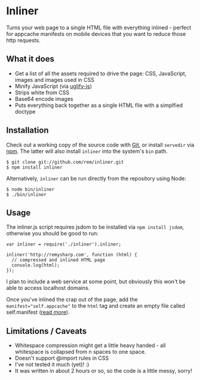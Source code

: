 # Inliner

Turns your web page to a single HTML file with everything inlined - perfect for appcache manifests on mobile devices that you want to reduce those http requests.

## What it does

- Get a list of all the assets required to drive the page: CSS, JavaScript, images and images used in CSS
- Minify JavaScript (via [uglify-js](https://github.com/mishoo/UglifyJS "mishoo/UglifyJS - GitHub"))
- Strips white from CSS
- Base64 encode images
- Puts everything back together as a single HTML file with a simplfied doctype

## Installation

Check out a working copy of the source code with [Git](http://git-scm.com), or install `servedir` via [npm](http://npmjs.org). The latter will also install `inliner` into the system's `bin` path.

    $ git clone git://github.com/rem/inliner.git
    $ npm install inliner

Alternatively, `inliner` can be run directly from the repository using Node:

    $ node bin/inliner
    $ ./bin/inliner

## Usage

The inliner.js script requires jsdom to be installed via `npm install jsdom`, otherwise you should be good to run:

    var inliner = require('./inliner').inliner;

	inliner('http://remysharp.com', function (html) {
	  // compressed and inlined HTML page
	  console.log(html);
	});

I plan to include a web service at some point, but obviously this won't be able to access localhost domains.

Once you've inlined the crap out of the page, add the `manifest="self.appcache"` to the `html` tag and create an empty file called self.manifest ([read more](http://remysharp.com/2011/01/31/simple-offline-application/)).

## Limitations / Caveats

- Whitespace compression might get a little heavy handed - all whitespace is collapsed from n spaces to one space.
- Doesn't support @import rules in CSS
- I've not tested it much (yet)! :)
- It was written in about 2 hours or so, so the code is a little messy, sorry!